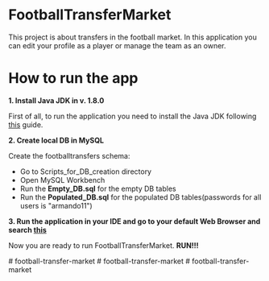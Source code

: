 # FootballTransferMarket

This project is about transfers in the football market. In this application you can edit your profile as a player or manage the team as an owner.

# How to run the app

**1. Install Java JDK in v. 1.8.0**

First of all, to run the application you need to install the Java JDK following [this](https://www.oracle.com/java/technologies/javase/javase8-archive-downloads.html) guide.

**2. Create local DB in MySQL**

 Create the footballtransfers schema:
 - Go to Scripts_for_DB_creation directory
 - Open MySQL Workbench
 - Run the **Empty_DB.sql** for the empty DB tables
 - Run the **Populated_DB.sql** for the populated DB tables(passwords for all users is "armando11")
 
 **3. Run the application in your IDE and go to your default Web Browser and search [this](http://localhost:8080)**
 
Now you are ready to run FootballTransferMarket. **RUN!!!**

 
 
 
 
 
#   f o o t b a l l - t r a n s f e r - m a r k e t  
 #   f o o t b a l l - t r a n s f e r - m a r k e t  
 #   f o o t b a l l - t r a n s f e r - m a r k e t  
 
